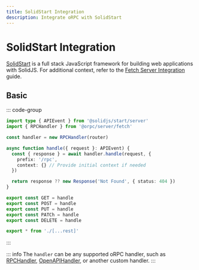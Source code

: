 ```yaml
---
title: SolidStart Integration
description: Integrate oRPC with SolidStart
---
```


# SolidStart Integration

[SolidStart](https://start.solidjs.com/) is a full stack JavaScript framework for building web applications with SolidJS. For additional context, refer to the [Fetch Server Integration](/docs/integrations/fetch-server) guide.

## Basic

::: code-group

```ts [src/routes/rpc/[...rest].ts]
import type { APIEvent } from '@solidjs/start/server'
import { RPCHandler } from '@orpc/server/fetch'

const handler = new RPCHandler(router)

async function handle({ request }: APIEvent) {
  const { response } = await handler.handle(request, {
    prefix: '/rpc',
    context: {} // Provide initial context if needed
  })

  return response ?? new Response('Not Found', { status: 404 })
}

export const GET = handle
export const POST = handle
export const PUT = handle
export const PATCh = handle
export const DELETE = handle
```

```ts [src/routes/rpc/index.ts]
export * from './[...rest]'
```

:::

::: info
The `handler` can be any supported oRPC handler, such as [RPCHandler](/docs/rpc-handler), [OpenAPIHandler](/docs/openapi/openapi-handler), or another custom handler.
:::
